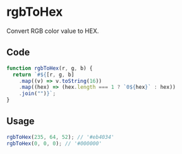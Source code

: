 # rgbToHex

Convert RGB color value to HEX.

## Code

<!-- start: code -->

```js
function rgbToHex(r, g, b) {
  return `#${[r, g, b]
    .map((v) => v.toString(16))
    .map((hex) => (hex.length === 1 ? `0${hex}` : hex))
    .join("")}`;
}
```

<!-- end: code -->

## Usage

```js
rgbToHex(235, 64, 52); // '#eb4034'
rgbToHex(0, 0, 0); // '#000000'
```
